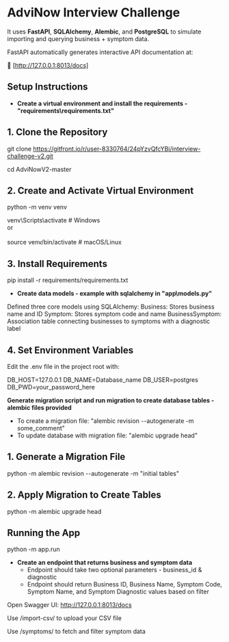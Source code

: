 # AdviNow Interview Challenge

It uses **FastAPI**, **SQLAlchemy**, **Alembic**, and **PostgreSQL** to simulate importing and querying business + symptom data.

FastAPI automatically generates interactive API documentation at: 

🔗 [http://127.0.0.1:8013/docs]

## Setup Instructions

- **Create a virtual environment and install the requirements - "requirements\requirements.txt"**

## 1. Clone the Repository

git clone https://gitfront.io/r/user-8330764/24pYzvQfcYBi/interview-challenge-v2.git

cd AdviNowV2-master

## 2. Create and Activate Virtual Environment

python -m venv venv

venv\Scripts\activate     # Windows
<br> or <br/>
<br>source venv/bin/activate    # macOS/Linux

## 3. Install Requirements

pip install -r requirements/requirements.txt


- **Create data models - example with sqlalchemy in "app\models.py"**

Defined three core models using SQLAlchemy:
Business: Stores business name and ID
Symptom: Stores symptom code and name
BusinessSymptom: Association table connecting businesses to symptoms with a diagnostic label

## 4. Set Environment Variables

Edit the .env file in the project root with:

DB_HOST=127.0.0.1
DB_NAME=Database_name
DB_USER=postgres
DB_PWD=your_password_here

**Generate migration script and run migration to create database tables - alembic files provided**
  - To create a migration file: "alembic revision --autogenerate -m some_comment"
  - To update database with migration file: "alembic upgrade head"

## 1. Generate a Migration File

python -m alembic revision --autogenerate -m "initial tables"

## 2. Apply Migration to Create Tables

python -m alembic upgrade head

## Running the App

python -m app.run

- **Create an endpoint that returns business and symptom data**
  - Endpoint should take two optional parameters - business_id & diagnostic
  - Endpoint should return Business ID, Business Name, Symptom Code, Symptom Name, and Symptom Diagnostic values based on filter

Open Swagger UI: http://127.0.0.1:8013/docs

Use /import-csv/ to upload your CSV file

Use /symptoms/ to fetch and filter symptom data
